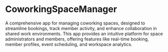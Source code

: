 # CoworkingSpaceManager
A comprehensive app for managing coworking spaces, designed to streamline bookings, track member activity, and enhance collaboration in shared work environments. This app provides an intuitive platform for space administrators and members, offering features like real-time booking, member profiles, event scheduling, and workspace analytics. 
